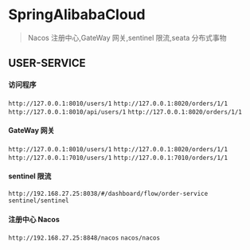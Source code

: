 # SpringAlibabaCloud
> Nacos 注册中心,GateWay 网关,sentinel 限流,seata 分布式事物
## USER-SERVICE
#### 访问程序
`http://127.0.0.1:8010/users/1`
`http://127.0.0.1:8020/orders/1/1`
`http://127.0.0.1:8010/api/users/1`
`http://127.0.0.1:8020/orders/1/1`
#### GateWay 网关
`http://127.0.0.1:8010/users/1`
`http://127.0.0.1:8020/orders/1/1`
`http://127.0.0.1:7010/users/1`
`http://127.0.0.1:7010/orders/1/1`
#### sentinel 限流
`http://192.168.27.25:8038/#/dashboard/flow/order-service`
`sentinel/sentinel`
#### 注册中心 Nacos
`http://192.168.27.25:8848/nacos`
`nacos/nacos`
